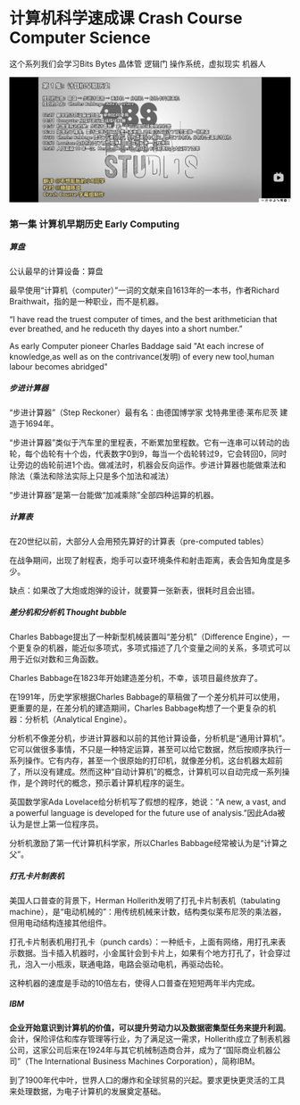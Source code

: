 # 计算机科学速成课 Crash Course Computer Science

这个系列我们会学习Bits Bytes 晶体管 逻辑门 操作系统，虚拟现实 机器人

![image-20250916164125319](image/image-20250916164125319.png)

### 第一集 计算机早期历史 Early Computing

##### 算盘

公认最早的计算设备：算盘

最早使用“计算机（computer）”一词的文献来自1613年的一本书，作者Richard Braithwait，指的是一种职业，而不是机器。

“I have read the truest computer of times, and the best arithmetician that ever breathed, and he reduceth thy dayes into a short number.”

As early Computer pioneer Charles Baddage said 
"At each increse of knowledge,as well as on the contrivance(发明) of every new tool,human labour becomes abridged"

##### 步进计算器

“步进计算器”（Step Reckoner）最有名：由德国博学家 戈特弗里德·莱布尼茨 建造于1694年。

“步进计算器”类似于汽车里的里程表，不断累加里程数。它有一连串可以转动的齿轮，每个齿轮有十个齿，代表数字0到9，每当一个齿轮转过9，它会转回0，同时让旁边的齿轮前进1个齿。做减法时，机器会反向运作。步进计算器也能做乘法和除法（乘法和除法实际上只是多个加法和减法）

“步进计算器”是第一台能做“加减乘除”全部四种运算的机器。

##### 计算表

在20世纪以前，大部分人会用预先算好的计算表（pre-computed tables）

在战争期间，出现了射程表，炮手可以查环境条件和射击距离，表会告知角度是多少。

缺点：如果改了大炮或炮弹的设计，就要算一张新表，很耗时且会出错。

##### 差分机和分析机 Thought bubble

Charles Babbage提出了一种新型机械装置叫“差分机”（Difference Engine），一个更复杂的机器，能近似多项式，多项式描述了几个变量之间的关系，多项式可以用于近似对数和三角函数。

Charles Babbage在1823年开始建造差分机，不幸，该项目最终放弃了。

在1991年，历史学家根据Charles Babbage的草稿做了一个差分机并可以使用，更重要的是，在差分机的建造期间，Charles Babbage构想了一个更复杂的机器：分析机（Analytical Engine）。

分析机不像差分机，步进计算器和以前的其他计算设备，分析机是“通用计算机”。它可以做很多事情，不只是一种特定运算，甚至可以给它数据，然后按顺序执行一系列操作。它有内存，甚至一个很原始的打印机，就像差分机，这台机器太超前了，所以没有建成。然而这种“自动计算机”的概念，计算机可以自动完成一系列操作，是个跨时代的概念，预示着计算机程序的诞生。

英国数学家Ada Lovelace给分析机写了假想的程序，她说：“A new, a vast, and a powerful language is developed for the future use of analysis.”因此Ada被认为是世上第一位程序员。

分析机激励了第一代计算机科学家，所以Charles Babbage经常被认为是“计算之父”。

##### 打孔卡片制表机

美国人口普查的背景下，Herman Hollerith发明了打孔卡片制表机（tabulating machine），是“电动机械的”：用传统机械来计数，结构类似莱布尼茨的乘法器，但用电动结构连接其他组件。

打孔卡片制表机用打孔卡（punch cards）：一种纸卡，上面有网络，用打孔来表示数据。当卡插入机器时，小金属针会到卡片上，如果有个地方打孔了，针会穿过孔，泡入一小瓶汞，联通电路，电路会驱动电机，再驱动齿轮。

这种机器的速度是手动的10倍左右，使得人口普查在短短两年半内完成。

##### IBM 

**企业开始意识到计算机的价值，可以提升劳动力以及数据密集型任务来提升利润**。会计，保险评估和库存管理等行业，为了满足这一需求，Hollerith成立了制表机器公司，这家公司后来在1924年与其它机械制造商合并，成为了“国际商业机器公司”（The International Business Machines Corporation），简称IBM。

到了1900年代中叶，世界人口的爆炸和全球贸易的兴起。要求更快更灵活的工具来处理数据，为电子计算机的发展奠定基础。

